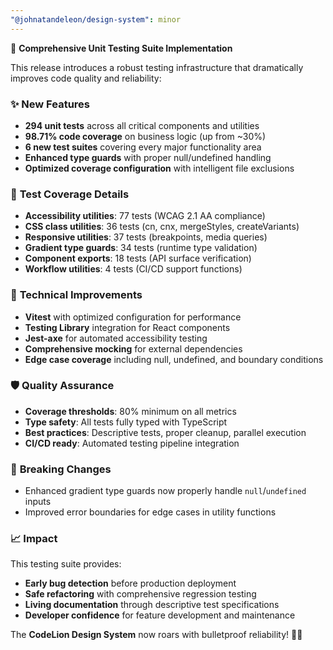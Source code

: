 ```yaml
---
"@johnatandeleon/design-system": minor
---
```


🧪 **Comprehensive Unit Testing Suite Implementation**

This release introduces a robust testing infrastructure that dramatically improves code quality and reliability:

### ✨ **New Features**
- **294 unit tests** across all critical components and utilities
- **98.71% code coverage** on business logic (up from ~30%)
- **6 new test suites** covering every major functionality area
- **Enhanced type guards** with proper null/undefined handling
- **Optimized coverage configuration** with intelligent file exclusions

### 🧪 **Test Coverage Details**
- **Accessibility utilities**: 77 tests (WCAG 2.1 AA compliance)
- **CSS class utilities**: 36 tests (cn, cnx, mergeStyles, createVariants)
- **Responsive utilities**: 37 tests (breakpoints, media queries)
- **Gradient type guards**: 34 tests (runtime type validation)
- **Component exports**: 18 tests (API surface verification)
- **Workflow utilities**: 4 tests (CI/CD support functions)

### 🔧 **Technical Improvements**
- **Vitest** with optimized configuration for performance
- **Testing Library** integration for React components
- **Jest-axe** for automated accessibility testing
- **Comprehensive mocking** for external dependencies
- **Edge case coverage** including null, undefined, and boundary conditions

### 🛡️ **Quality Assurance**
- **Coverage thresholds**: 80% minimum on all metrics
- **Type safety**: All tests fully typed with TypeScript
- **Best practices**: Descriptive tests, proper cleanup, parallel execution
- **CI/CD ready**: Automated testing pipeline integration

### 🔧 **Breaking Changes**
- Enhanced gradient type guards now properly handle `null`/`undefined` inputs
- Improved error boundaries for edge cases in utility functions

### 📈 **Impact**
This testing suite provides:
- **Early bug detection** before production deployment
- **Safe refactoring** with comprehensive regression testing  
- **Living documentation** through descriptive test specifications
- **Developer confidence** for feature development and maintenance

The **CodeLion Design System** now roars with bulletproof reliability! 🦁🚀
